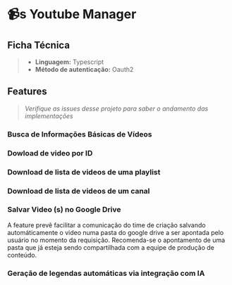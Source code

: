 # :video_camera:s Youtube Manager

## Ficha Técnica

> - **Linguagem:** Typescript
> - **Método de autenticação:** Oauth2


## Features

> *Verifique as issues desse projeto para saber o andamento das implementações*

### Busca de Informações Básicas de Vídeos

### Dowload de video por ID

### Download de lista de videos de uma playlist

### Download de lista de videos de um canal

### Salvar Video (s) no Google Drive
A feature prevê facilitar a comunicação do time de criação salvando automáticamente o video numa pasta do google drive a ser apontada pelo usuário no momento da requisição. 
Recomenda-se o apontamento de uma pasta que já esteja sendo compartilhada com a equipe de produção de conteúdo.

### Geração de legendas automáticas via integração com IA

